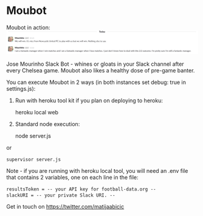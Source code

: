 # Moubot

Moubot in action:
![Alt text](images/MourinhoInAction.png?raw=true "Moubot in Action")

Jose Mourinho Slack Bot - whines or gloats in your Slack channel after every
Chelsea game. Moubot also likes a healthy dose of pre-game banter.

You can execute Moubot in 2 ways (in both instances set debug: true in settings.js):

1) Run with heroku tool kit if you plan on deploying to heroku:

    heroku local web

2) Standard node execution:

    node server.js

or

    supervisor server.js

Note - if you are running with heroku local tool, you will need an .env file that contains 2 variables, one on each line in the file:

    resultsToken = -- your API key for football-data.org --
    slackURI = -- your private Slack URI. --

Get in touch on https://twitter.com/matijaabicic
